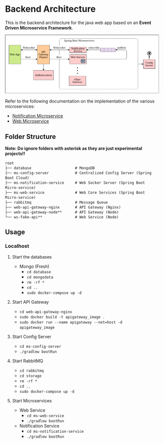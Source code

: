 # Backend Architecture

This is the backend architecture for the java web app based on an **Event Driven Microservice Framework**.

![Backend Design](doc/backend_architecture.png)

Refer to the following documentation on the implementation of the various microservices:
- [Notification Microservice](ms-notification-service/doc/NOTIFICATION_SERVICE.md)
- [Web Microservice](ms-web-service)

## Folder Structure

**Note: Do ignore folders with asterisk as they are just experimental projects!!**

```
root
├── database                    # MongoDB
├── ms-config-server            # Centralized Config Server (Spring Boot Cloud)
├── ms-notification-service     # Web Socker Server (Spring Boot Micro-service)
├── ms-web-service              # Web Core Services (Spring Boot Micro-service)
├── rabbitmq                    # Message Queue
├── web-api-gateway-nginx       # API Gateway (Nginx)
├── web-api-gateway-node**      # API Gateway (Node)
└── ws-fake-api**               # Web Service (Node)
```

## Usage

### Localhost

1. Start the databases
    - Mongo (Fresh)
        - `cd database`
        - `cd mongodata`
        - `rm -rf *`
        - `cd ..`
        - `sudo docker-compose up -d`

2. Start API Gateway
    - `cd web-api-gateway-nginx`
    - `sudo docker build -t apigateway_image .`
    - `sudo docker run --name apigateway --net=host -d apigateway_image`

3. Start Config Server
    - `cd ms-config-server`
    - `./gradlew bootRun`

4. Start RabbitMQ
    - `cd rabbitmq`
    - `cd storage`
    - `rm -rf *`
    - `cd ..`
    - `sudo docker-compose up -d`
    
5. Start Microservices
    - Web Service
        - `cd ms-web-service`
        - `./gradlew bootRun`
    - Notification Service
        - `cd ms-notification-service`
        - `./gradlew bootRun`